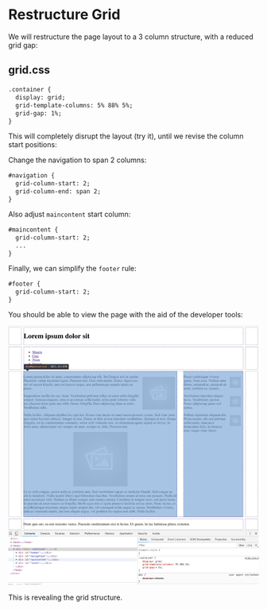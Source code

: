 # Restructure Grid

We will restructure the page layout to a 3 column structure, with a reduced grid gap:


## grid.css

~~~
.container {
  display: grid;
  grid-template-columns: 5% 88% 5%;
  grid-gap: 1%;
}
~~~

This will completely disrupt the layout (try it), until we revise the column start positions:

Change the navigation to span 2 columns:

~~~
#navigation {
  grid-column-start: 2;
  grid-column-end: span 2;
}
~~~

Also adjust `maincontent` start column:

~~~
#maincontent {
  grid-column-start: 2;
  ...
}
~~~

Finally, we can simplify the `footer` rule:

~~~
#footer {
  grid-column-start: 2;
}
~~~


You should be able to view the page with the aid of the developer tools:

![](img/02.png)

This is revealing the grid structure.
